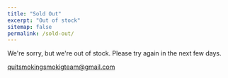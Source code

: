 ```yaml
---
title: "Sold Out"
excerpt: "Out of stock"
sitemap: false
permalink: /sold-out/
---
```


We're sorry, but we're out of stock. Please try again in the next few days.

[quitsmokingsmokigteam@gmail.com](mailto:quitsmokingsmokigteam@gmail.com)